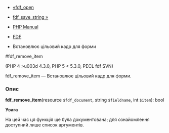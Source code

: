 - [«fdf_open](function.fdf-open.md)
- [fdf_save_string »](function.fdf-save-string.md)

- [PHP Manual](index.md)
- [FDF](ref.fdf.md)
- Встановлює цільовий кадр для форми

#fdf_remove_item

(PHP 4 \>u003d 4.3.0, PHP 5 \< 5.3.0, PECL fdf SVN)

fdf_remove_item — Встановлює цільовий кадр для форми.

### Опис

**fdf_remove_item**(resource `$fdf_document`, string `$fieldname`, int
`$item`): bool

**Увага**

На цей час ця функція ще була документована; для
ознайомлення доступний лише список аргументів.

